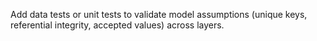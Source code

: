 Add data tests or unit tests to validate model assumptions (unique keys, referential integrity, accepted values) across layers.
